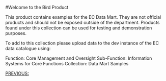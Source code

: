 #Welcome to the Bird Product

This product contains examples for the EC Data Mart. They are not official products and should not be exposed outside of the department. Products found under this collection can be used for testing and demonstration purposes.

To add to this collection please upload data to the dev instance of the EC data catalogue using:

Function: Core Management and Oversight
Sub-Function: Information Systems for Core Functions
Collection: Data Mart Samples

[PREVIOUS:](https://raw.githubusercontent.com/samperd/ec-datamart/develop/data/managementoversight/systems/data-mart-samples/datapackage.json)